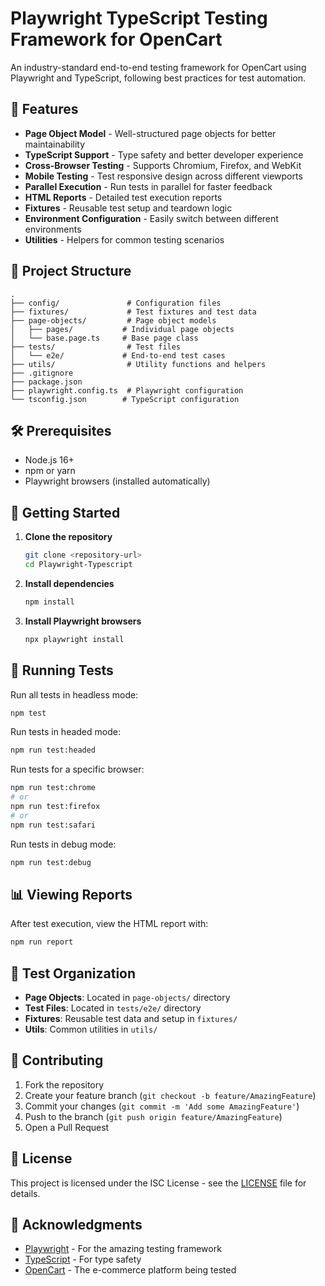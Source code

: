 # Playwright TypeScript Testing Framework for OpenCart

An industry-standard end-to-end testing framework for OpenCart using Playwright and TypeScript, following best practices for test automation.

## 🚀 Features

- **Page Object Model** - Well-structured page objects for better maintainability
- **TypeScript Support** - Type safety and better developer experience
- **Cross-Browser Testing** - Supports Chromium, Firefox, and WebKit
- **Mobile Testing** - Test responsive design across different viewports
- **Parallel Execution** - Run tests in parallel for faster feedback
- **HTML Reports** - Detailed test execution reports
- **Fixtures** - Reusable test setup and teardown logic
- **Environment Configuration** - Easily switch between different environments
- **Utilities** - Helpers for common testing scenarios

## 📁 Project Structure

```
.
├── config/               # Configuration files
├── fixtures/             # Test fixtures and test data
├── page-objects/         # Page object models
│   ├── pages/           # Individual page objects
│   └── base.page.ts     # Base page class
├── tests/                # Test files
│   └── e2e/             # End-to-end test cases
├── utils/                # Utility functions and helpers
├── .gitignore
├── package.json
├── playwright.config.ts  # Playwright configuration
└── tsconfig.json        # TypeScript configuration
```

## 🛠️ Prerequisites

- Node.js 16+
- npm or yarn
- Playwright browsers (installed automatically)

## 🚀 Getting Started

1. **Clone the repository**
   ```bash
   git clone <repository-url>
   cd Playwright-Typescript
   ```

2. **Install dependencies**
   ```bash
   npm install
   ```

3. **Install Playwright browsers**
   ```bash
   npx playwright install
   ```

## 🧪 Running Tests

Run all tests in headless mode:
```bash
npm test
```

Run tests in headed mode:
```bash
npm run test:headed
```

Run tests for a specific browser:
```bash
npm run test:chrome
# or
npm run test:firefox
# or
npm run test:safari
```

Run tests in debug mode:
```bash
npm run test:debug
```

## 📊 Viewing Reports

After test execution, view the HTML report with:
```bash
npm run report
```

## 🧩 Test Organization

- **Page Objects**: Located in `page-objects/` directory
- **Test Files**: Located in `tests/e2e/` directory
- **Fixtures**: Reusable test data and setup in `fixtures/`
- **Utils**: Common utilities in `utils/`

## 🤝 Contributing

1. Fork the repository
2. Create your feature branch (`git checkout -b feature/AmazingFeature`)
3. Commit your changes (`git commit -m 'Add some AmazingFeature'`)
4. Push to the branch (`git push origin feature/AmazingFeature`)
5. Open a Pull Request

## 📄 License

This project is licensed under the ISC License - see the [LICENSE](LICENSE) file for details.

## 🙏 Acknowledgments

- [Playwright](https://playwright.dev/) - For the amazing testing framework
- [TypeScript](https://www.typescriptlang.org/) - For type safety
- [OpenCart](https://www.opencart.com/) - The e-commerce platform being tested